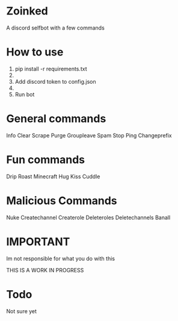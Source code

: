 # Zoinked
A discord selfbot with a few commands
# How to use 
1. pip install -r requirements.txt
2. 
3. Add discord token to config.json
4. 
5. Run bot

# General commands
Info
Clear
Scrape
Purge
Groupleave
Spam
Stop
Ping
Changeprefix
# Fun commands
Drip
Roast
Minecraft
Hug
Kiss
Cuddle
# Malicious Commands
Nuke
Createchannel
Createrole
Deleteroles
Deletechannels
Banall
# IMPORTANT
Im not responsible for what you do with this

THIS IS A WORK IN PROGRESS
# Todo
Not sure yet
